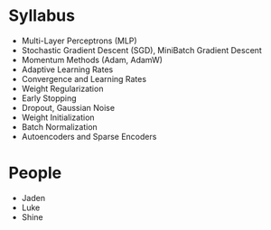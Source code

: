 # Syllabus

- Multi-Layer Perceptrons (MLP) 
- Stochastic Gradient Descent (SGD), MiniBatch Gradient Descent 
- Momentum Methods (Adam, AdamW) 
- Adaptive Learning Rates 
- Convergence and Learning Rates 
- Weight Regularization 
- Early Stopping 
- Dropout, Gaussian Noise 
- Weight Initialization 
- Batch Normalization 
- Autoencoders and Sparse Encoders

# People

- Jaden
- Luke
- Shine
